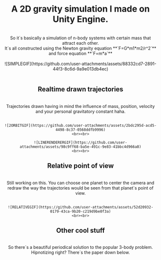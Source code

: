 <h1 align="center"><b>A 2D gravity simulation I made on Unity Engine.</b></h1>
<br>  

<div align="center">
    So it´s basically a simulation of n-body systems with certain mass that attract each other. 
    <br>
    It´s all constructed using the Newton gravity equation **`F=G*m1*m2/r^2`** and force equation **`F=m*a`**
    <br><br>
</div>

<div align="center">
    ![SIMPLEGIF](https://github.com/user-attachments/assets/88332cd7-2891-44f3-8c6d-9a9e013db4ec)
    <br><br>
</div>

<h2 align="center"><b>Realtime drawn trajectories</b></h2>
<br>

<div align="center">
    Trajectories drawn having in mind the influence of mass, position, velocity and your personal gravitatory constant haha.
    <br><br>

    ![2ORBITGIF](https://github.com/user-attachments/assets/2bdc295d-acd5-4498-8c37-0568ddfb9996)
    <br><br>

    ![LINERENDERERGIF](https://github.com/user-attachments/assets/98c9ff68-ba5e-491c-9e83-41bbc4d966a8)
    <br><br>
</div>

<h2 align="center"><b>Relative point of view</b></h2>
<br>

<div align="center">
    Still working on this. You can choose one planet to center the camera and redraw the way the trajectories would be seen from that planet´s point of view.
    <br><br>

    ![RELATIVEGIF](https://github.com/user-attachments/assets/52d20932-0179-43ca-9b20-c219d9be0f3a)
    <br><br>
</div>

<h2 align="center"><b>Other cool stuff</b></h2>
<br>

<div align="center">
    So there´s a beautiful periodical solution to the popular 3-body problem. Hipnotizing right? There´s the paper down below.
    <br><br>
</div>
